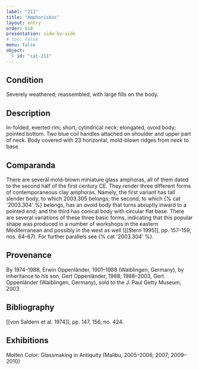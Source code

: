 ```yaml
---
label: "211"
title: "Amphoriskos"
layout: entry
order: 618
presentation: side-by-side
# toc: false
menu: false
object:
  - id: "cat-211"
---
```


## Condition

Severely weathered; reassembled, with large fills on the body.

## Description

In-folded, everted rim; short, cylindrical neck; elongated, ovoid body; pointed bottom. Two blue coil handles attached on shoulder and upper part of neck. Body covered with 23 horizontal, mold-blown ridges from neck to base.

## Comparanda

There are several mold-blown miniature glass amphoras, all of them dated to the second half of the first century CE. They render three different forms of contemporaneous clay amphoras. Namely, the first variant has tall slender body, to which 2003.305 belongs; the second, to which {% cat '2003.304' %} belongs, has an ovoid body that turns abruptly inward to a pointed end; and the third has conical body with circular flat base. There are several variations of these three basic forms, indicating that this popular shape was produced in a number of workshops in the eastern Mediterranean and possibly in the west as well ([[Stern 1995]], pp. 157–159, nos. 64–67). For further parallels see {% cat '2003.304' %}.

## Provenance

By 1974–1988, Erwin Oppenländer, 1901–1988 (Waiblingen, Germany), by inheritance to his son, Gert Oppenländer, 1988; 1988–2003, Gert Oppenländer (Waiblingen, Germany), sold to the J. Paul Getty Museum, 2003

## Bibliography

[[von Saldern et al. 1974]], pp. 147, 156, no. 424.

## Exhibitions

Molten Color: Glassmaking in Antiquity (Malibu, 2005–2006; 2007; 2009–2010)